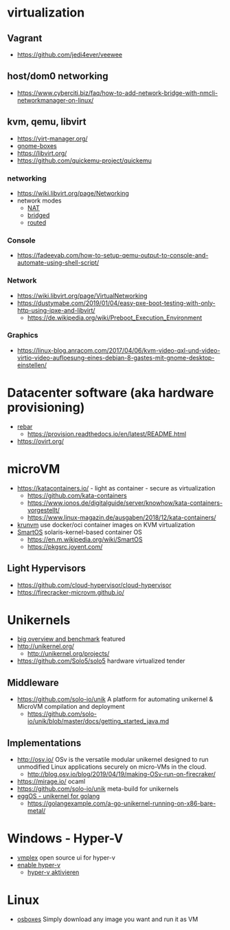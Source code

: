 # virtualization

## Vagrant

* https://github.com/jedi4ever/veewee

## host/dom0 networking

* https://www.cyberciti.biz/faq/how-to-add-network-bridge-with-nmcli-networkmanager-on-linux/

## kvm, qemu, libvirt

* https://virt-manager.org/
* [gnome-boxes](https://help.gnome.org/users/gnome-boxes/stable/)
* https://libvirt.org/
* https://github.com/quickemu-project/quickemu

### networking

* https://wiki.libvirt.org/page/Networking
* network modes
  + [NAT](https://fabianlee.org/2019/05/26/kvm-creating-a-guest-vm-on-a-nat-network/)
  + [bridged](https://fabianlee.org/2019/04/01/kvm-creating-a-bridged-network-with-netplan-on-ubuntu-bionic/)
  + [routed](https://fabianlee.org/2019/06/05/kvm-creating-a-guest-vm-on-a-network-in-routed-mode/)

### Console

* https://fadeevab.com/how-to-setup-qemu-output-to-console-and-automate-using-shell-script/

### Network

* https://wiki.libvirt.org/page/VirtualNetworking
* https://dustymabe.com/2019/01/04/easy-pxe-boot-testing-with-only-http-using-ipxe-and-libvirt/
  + https://de.wikipedia.org/wiki/Preboot_Execution_Environment

### Graphics

* https://linux-blog.anracom.com/2017/04/06/kvm-video-qxl-und-video-virtio-video-aufloesung-eines-debian-8-gastes-mit-gnome-desktop-einstellen/



# Datacenter software (aka hardware provisioning)

* [rebar](https://rebar.digital/)
  + https://provision.readthedocs.io/en/latest/README.html
* https://ovirt.org/


# microVM

* https://katacontainers.io/ - light as container - secure as virtualization
  + https://github.com/kata-containers
  + https://www.ionos.de/digitalguide/server/knowhow/kata-containers-vorgestellt/
  + https://www.linux-magazin.de/ausgaben/2018/12/kata-containers/
* [krunvm](https://github.com/containers/krunvm) use docker/oci container images on KVM virtualization
* [SmartOS](https://www.joyent.com/smartos) solaris-kernel-based container OS
  + https://en.m.wikipedia.org/wiki/SmartOS
  + https://pkgsrc.joyent.com/

## Light Hypervisors

* https://github.com/cloud-hypervisor/cloud-hypervisor
* https://firecracker-microvm.github.io/

# Unikernels

* [big overview and benchmark](https://github.com/cetic/unikernels) featured
* http://unikernel.org/
  + http://unikernel.org/projects/
* https://github.com/Solo5/solo5 hardware virtualized tender

## Middleware

* https://github.com/solo-io/unik A platform for automating unikernel & MicroVM compilation and deployment
  + https://github.com/solo-io/unik/blob/master/docs/getting_started_java.md

## Implementations

* http://osv.io/ OSv is the versatile modular unikernel designed to run unmodified Linux applications securely on micro-VMs in the cloud. 
  + http://blog.osv.io/blog/2019/04/19/making-OSv-run-on-firecraker/
* https://mirage.io/ ocaml
* https://github.com/solo-io/unik meta-build for unikernels
* [eggOS - unikernel for golang](https://github.com/icexin/eggos)
  + https://golangexample.com/a-go-unikernel-running-on-x86-bare-metal/

# Windows - Hyper-V

* [vmplex](https://github.com/0xf005ba11/vmplex-ws) open source ui for hyper-v
* [enable hyper-v](https://techcommunity.microsoft.com/t5/educator-developer-blog/step-by-step-enabling-hyper-v-for-use-on-windows-11/ba-p/3745905)
  + [hyper-v aktivieren](https://www.netzwelt.de/anleitung/198230-windows-11-home-pro-hyper-v-installieren-aktivierenso-gehts.html)

# Linux

* [osboxes](https://www.osboxes.org/) Simply download any image you want and run it as VM
